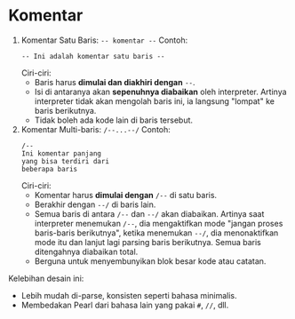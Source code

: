 # Komentar
1. Komentar Satu Baris: `-- komentar --`
   Contoh:
   ```pearl
   -- Ini adalah komentar satu baris --
   ```
   Ciri-ciri:
   - Baris harus **dimulai dan diakhiri dengan** `--`.
   - Isi di antaranya akan **sepenuhnya diabaikan** oleh interpreter. Artinya interpreter tidak akan mengolah baris ini, ia langsung "lompat" ke baris berikutnya.
   - Tidak boleh ada kode lain di baris tersebut.
2. Komentar Multi-baris: `/--...--/`
   Contoh:
   ```pearl
   /--
   Ini komentar panjang
   yang bisa terdiri dari
   beberapa baris
   ```
   Ciri-ciri:
   - Komentar harus **dimulai dengan** `/--` di satu baris.
   - Berakhir dengan `--/` di baris lain.
   - Semua baris di antara `/--` dan `--/` akan diabaikan. Artinya saat interpreter menemukan `/--`, dia mengaktifkan mode "jangan proses baris-baris berikutnya",  ketika menemukan `--/`, dia menonaktifkan mode itu dan lanjut lagi parsing baris berikutnya. Semua baris ditengahnya diabaikan total.
   - Berguna untuk menyembunyikan blok besar kode atau catatan.

Kelebihan desain ini:
- Lebih mudah di-parse, konsisten seperti bahasa minimalis.
- Membedakan Pearl dari bahasa lain yang pakai `#`, `//`, dll.
